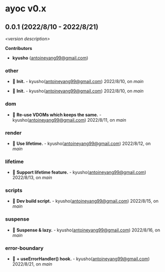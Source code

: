 # ayoc v0.x

## 0.0.1 (2022/8/10 - 2022/8/21)

_\<version description\>_

**Contributors**

- **kyusho** (antoineyang99@gmail.com)

### other

+ 🌱 **Init.** - kyusho(antoineyang99@gmail.com) 2022/8/10, on _main_

+ 🌱 **Init.** - kyusho(antoineyang99@gmail.com) 2022/8/10, on _main_


### dom

+ 🌱 **Re-use VDOMs which keeps the same.** - kyusho(antoineyang99@gmail.com) 2022/8/11, on _main_


### render

+ 🌱 **Use lifetime.** - kyusho(antoineyang99@gmail.com) 2022/8/12, on _main_


### lifetime

+ 🌱 **Support lifetime feature.** - kyusho(antoineyang99@gmail.com) 2022/8/13, on _main_


### scripts

+ 🧰 **Dev build script.** - kyusho(antoineyang99@gmail.com) 2022/8/15, on _main_


### suspense

+ 🌱 **Suspense & lazy.** - kyusho(antoineyang99@gmail.com) 2022/8/16, on _main_


### error-boundary

+ 🌱 **+ useErrorHandler() hook.** - kyusho(antoineyang99@gmail.com) 2022/8/21, on _main_


